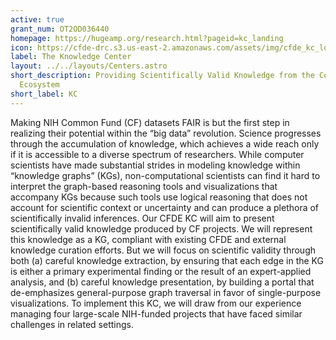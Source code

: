 ```yaml
---
active: true
grant_num: OT2OD036440
homepage: https://hugeamp.org/research.html?pageid=kc_landing
icon: https://cfde-drc.s3.us-east-2.amazonaws.com/assets/img/cfde_kc_logo.svg
label: The Knowledge Center
layout: ../../layouts/Centers.astro
short_description: Providing Scientifically Valid Knowledge from the Common Fund Data
  Ecosystem
short_label: KC
---
```

Making NIH Common Fund (CF) datasets FAIR is but the first step in realizing their potential within the “big data” revolution. Science progresses through the accumulation of knowledge, which achieves a wide reach only if it is accessible to a diverse spectrum of researchers. While computer scientists have made substantial strides in modeling knowledge within “knowledge graphs” (KGs), non-computational scientists can find it hard to interpret the graph-based reasoning tools and visualizations that accompany KGs because such tools use logical reasoning that does not account for scientific context or uncertainty and can produce a plethora of scientifically invalid inferences. Our CFDE KC will aim to present scientifically valid knowledge produced by CF projects. We will represent this knowledge as a KG, compliant with existing CFDE and external knowledge curation efforts. But we will focus on scientific validity through both (a) careful knowledge extraction, by ensuring that each edge in the KG is either a primary experimental finding or the result of an expert-applied analysis, and (b) careful knowledge presentation, by building a portal that de-emphasizes general-purpose graph traversal in favor of single-purpose visualizations. To implement this KC, we will draw from our experience managing four large-scale NIH-funded projects that have faced similar challenges in related settings. 